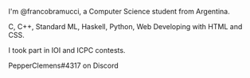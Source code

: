 I'm @francobramucci, a Computer Science student from Argentina.

C, C++, Standard ML, Haskell, Python, Web Developing with HTML and CSS.

I took part in IOI and ICPC contests.

PepperClemens#4317 on Discord
<!---
francobramucci/francobramucci is a ✨ special ✨ repository because its `README.md` (this file) appears on your GitHub profile.
You can click the Preview link to take a look at your changes.
--->
